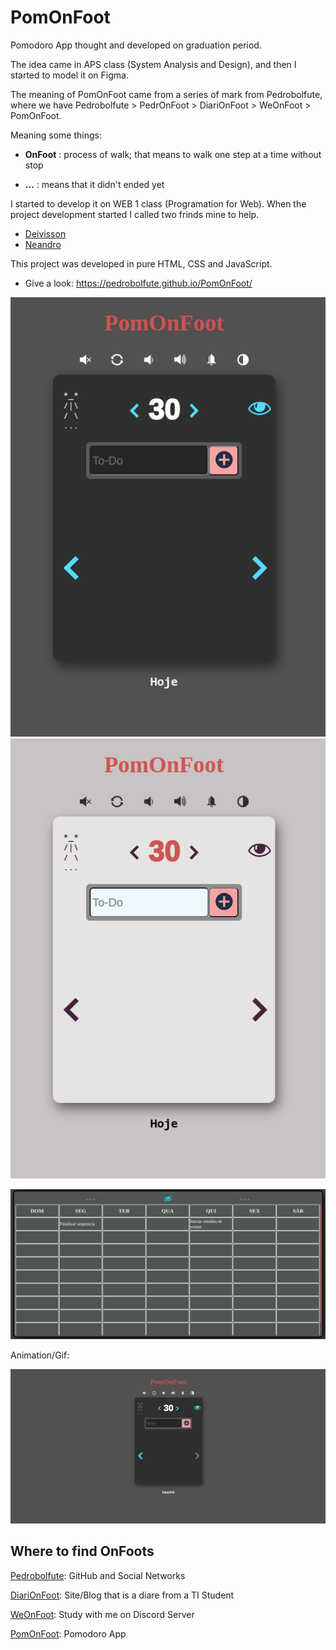 # PomOnFoot

Pomodoro App thought and developed on graduation period.

The idea came in APS class (System Analysis and Design), and then I started to model it on Figma.

The meaning of PomOnFoot came from a series of mark from Pedrobolfute,
where we have Pedrobolfute > PedrOnFoot > DiariOnFoot > WeOnFoot > PomOnFoot.

Meaning some things:

- **OnFoot** : process of walk; that means to walk one step at a time without stop

- **...** : means that it didn't ended yet

I started to develop it on WEB 1 class (Programation for Web).
When the project development started I called two frinds mine to help.

- [Deivisson](https://github.com/Deivissonxavier)
- [Neandro](https://github.com/Neandro-Silva)

This project was developed in pure HTML, CSS and JavaScript.

- Give a look: https://pedrobolfute.github.io/PomOnFoot/


![PomOnFoot](./src/assets/img/PomOnFoot.png)
![PomOnFoot](./src/assets/img/PomOnFootWhite.png)

![PomOnFoot](./src/assets/img/PomOnFootWeek.png)

Animation/Gif:

![Pc View](./src/assets/img/PomOnFoot.gif)


## Where to find OnFoots

[Pedrobolfute](https://github.com/Pedrobolfute): GitHub and Social Networks

[DiariOnFoot](https://www.diarionfoot.com/): Site/Blog that is a diare from a TI Student

[WeOnFoot](https://discord.com/invite/KU4YNdBBv6): Study with me on Discord Server

[PomOnFoot](https://pedrobolfute.github.io/PomOnFoot/): Pomodoro App
